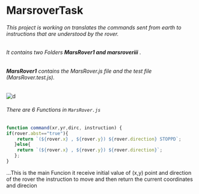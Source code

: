 # MarsroverTask

###### This project is working on translates the commands sent from earth to instructions that are understood by the rover.
###### It contains two Folders __MarsRover1 and marsroveriii__ .
###### **MarsRover1** contains the MarsRover.js file and the test file (MarsRover.test.js).
![d](https://user-images.githubusercontent.com/33006064/187456621-a957bddf-c57e-4577-bfa0-3115464192a6.PNG)
###### There are 6 Functions in `MarsRover.js`

```js
function command(xr,yr,dirc, instruction) {
if(rover.abst=="true"){
    return `(${rover.x} , ${rover.y}) ${rover.direction} STOPPD`;
   }else{
    return `(${rover.x} , ${rover.y}) ${rover.direction}`;
   };
}
```
...This is the main Funcion it receive initial value of  (x,y) point and direction of the rover the 
instruction to move and then return the current coordinates and direcion  
